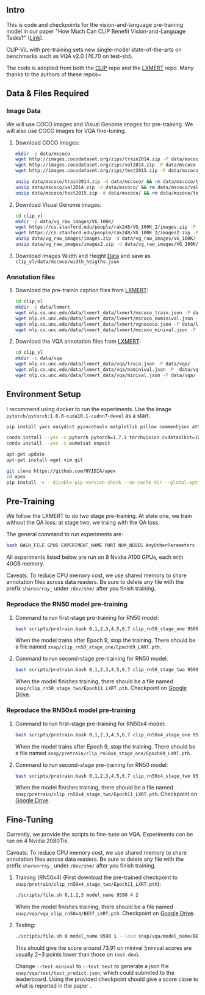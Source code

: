 
## Intro
This is code and checkpoints for the vision-and-language pre-training model in our paper "How Much Can CLIP Benefit Vision-and-Language Tasks?" ([Link](https://arxiv.org/abs/2107.06383)).

CLIP-ViL with pre-training sets new single-model state-of-the-arts on benchmarks such as VQA v2.0 (76.70 on test-std).

The code is adopted from both the [CLIP](https://github.com/openai/CLIP) repo and the [LXMERT](https://github.com/airsplay/lxmert) repo. Many thanks to the authors of these repos~


## Data & Files Required

### Image Data
We will use COCO images and Visual Genome images for pre-training. We will also use COCO images for VQA fine-tuning.

1. Download COCO images:
    ```bash
    mkdir -p data/mscoco
    wget http://images.cocodataset.org/zips/train2014.zip -P data/mscoco
    wget http://images.cocodataset.org/zips/val2014.zip -P data/mscoco
    wget http://images.cocodataset.org/zips/test2015.zip -P data/mscoco

    unzip data/mscoco/train2014.zip -d data/mscoco/ && rm data/mscoco/train2014.zip
    unzip data/mscoco/val2014.zip -d data/mscoco/ && rm data/mscoco/val2014.zip
    unzip data/mscoco/test2015.zip -d data/mscoco/ && rm data/mscoco/test2015.zip
    ```

2. Download Visual Genome images:
    ```bash
    cd clip_vl
    mkdir -p data/vg_raw_images/VG_100K/
    wget https://cs.stanford.edu/people/rak248/VG_100K_2/images.zip -P data/vg_raw_images
    wget https://cs.stanford.edu/people/rak248/VG_100K_2/images2.zip -P data/vg_raw_images
    unzip data/vg_raw_images/images.zip -d data/vg_raw_images/VG_100K/
    unzip data/vg_raw_images/images2.zip -d data/vg_raw_images/VG_100K/
    ```

3. Download Images Width and Height [Data](https://drive.google.com/file/d/1i7NbLQ-j3edv3zjFwX7paudkYPPtUdy4/view?usp=sharing) and save as `clip_vl/data/mscoco/width_heigths.json`


### Annotation files

1. Download the pre-trainin caption files from [LXMERT](https://github.com/airsplay/lxmert):

    ```bash
    cd clip_vl
    mkdir -p data/lxmert
    wget nlp.cs.unc.edu/data/lxmert_data/lxmert/mscoco_train.json -P data/lxmert/
    wget nlp.cs.unc.edu/data/lxmert_data/lxmert/mscoco_nominival.json -P data/lxmert/
    wget nlp.cs.unc.edu/data/lxmert_data/lxmert/vgnococo.json -P data/lxmert/
    wget nlp.cs.unc.edu/data/lxmert_data/lxmert/mscoco_minival.json -P data/lxmert/
    ```

2. Download the VQA annotation files from [LXMERT](https://github.com/airsplay/lxmert):

    ```bash
    cd clip_vl
    mkdir -p data/vqa
    wget nlp.cs.unc.edu/data/lxmert_data/vqa/train.json -P data/vqa/
    wget nlp.cs.unc.edu/data/lxmert_data/vqa/nominival.json -P  data/vqa/
    wget nlp.cs.unc.edu/data/lxmert_data/vqa/minival.json -P data/vqa/
    ```


## Environment Setup
I recommend using docker to run the experiments. Use the image `pytorch/pytorch:1.6.0-cuda10.1-cudnn7-devel` as a start. 

```bash
pip install yacs easydict pycocotools matplotlib pillow commentjson attrdict boto3 h5py requests scikit-learn ftfy regex tqdm ml_collections transformers==3.3.1 msgpack lz4 msgpack_numpy lmdb

conda install --yes -c pytorch pytorch=1.7.1 torchvision cudatoolkit=10.1
conda install --yes -c eumetsat expect

apt-get update
apt-get install wget vim git

git clone https://github.com/NVIDIA/apex
cd apex
pip install -v --disable-pip-version-check --no-cache-dir --global-option="--cpp_ext" --global-option="--cuda_ext" ./
```

## Pre-Training
We follow the LXMERT to do two stage pre-training. At state one, we train without the QA loss; at stage two, we traing with the QA loss.

The general command to run experiments are:
```bash
bash BASH_FILE GPUS EXPERIMENT_NAME PORT NUM_NODES AnyOtherParameters
```

All experiments listed below are run on 8 Nvidia A100 GPUs, each with 40GB memory. 

Caveats: 
To reduce CPU memory cost, we use shared memory to share annotation files across data readers. Be sure to delete any file with the prefix `sharearray_` under `/dev/shm/` after you finish training.

### Reproduce the RN50 model pre-training
1. Command to run first-stage pre-training for RN50 model:
    ```bash
    bash scripts/pretrain.bash 0,1,2,3,4,5,6,7 clip_rn50_stage_one 9590 8 --fp16 --gradient_accumulation_steps 2 --batchSize 32 --lr 1e-4 --aspect_ratio_group_factor 5 --add_zero_padding --compress_data --warmup_ratio 0.025 --report_step 200 --numWorkers 20 --train mscoco_train,mscoco_nominival,vgnococo --epochs 20 --sub_sampling --sub_feat_num 100 --schedule 12,17 --use_separate_optimizer_for_visual --sgd_lr 0.003 --sgd_momentum 0.0 --use_positional_embedding
    ```
    When the model trains after Epoch 9, stop the training. There should be a file named `snap/clip_rn50_stage_one/Epoch09_LXRT.pth`.

2. Command to run second-stage pre-training for RN50 model:
    ```bash
    bash scripts/pretrain.bash 0,1,2,3,4,5,6,7 clip_rn50_stage_two 9590 8 --fp16 --gradient_accumulation_steps 2 --batchSize 32 --lr 5e-5 --aspect_ratio_group_factor 5 --add_zero_padding --compress_data --warmup_ratio 0.025 --report_step 200 --numWorkers 20 --train mscoco_train,mscoco_nominival,vgnococo --epochs 11 --sub_sampling --sub_feat_num 100 --schedule 4,8 --use_separate_optimizer_for_visual --sgd_lr 0.003 --sgd_momentum 0.0 --use_positional_embedding --load snap/pretrain/clip_rn50_stage_one/Epoch09 --not_load_scheduler --taskQA --not_load_adam_optimizer
    ```
    When the model finishes training, there should be a file named `snap/clip_rn50_stage_two/Epoch11_LXRT.pth`. Checkpoint on [Google Drive](https://drive.google.com/file/d/1wi57oVOCP6gyf0MoRfu-hoOyyqLSHndA/view?usp=sharing).


### Reproduce the RN50x4 model pre-training
1. Command to run first-stage pre-training for RN50x4 model:
    ```bash
    bash scripts/pretrain.bash 0,1,2,3,4,5,6,7 clip_rn50x4_stage_one 9590 8 --fp16 --gradient_accumulation_steps 2 --batchSize 30 --lr 5e-5 --aspect_ratio_group_factor 5 --add_zero_padding --compress_data --warmup_ratio 0.025 --report_step 200 --numWorkers 20 --train mscoco_train,mscoco_nominival,vgnococo --epochs 20 --sub_sampling --sub_feat_num 100 --schedule 12,17 --use_separate_optimizer_for_visual --sgd_lr 0.003 --sgd_momentum 0.0 --use_positional_embedding --clip_model_name RN50x4
    ```
    When the model trains after Epoch 9, stop the training. There should be a file named `snap/pretrain/clip_rn50x4_stage_one/Epoch09_LXRT.pth`.


2. Command to run second-stage pre-training for RN50 model:
    ```bash
    bash scripts/pretrain.bash 0,1,2,3,4,5,6,7 clip_rn50x4_stage_two 9590 8 --fp16 --gradient_accumulation_steps 2 --batchSize 30 --lr 2.75e-5 --aspect_ratio_group_factor 5 --add_zero_padding --compress_data --warmup_ratio 0.025 --report_step 200 --numWorkers 20 --train mscoco_train,mscoco_nominival,vgnococo --epochs 11 --sub_sampling --sub_feat_num 100 --schedule 4,9 --use_separate_optimizer_for_visual --sgd_lr 0.003 --sgd_momentum 0.0 --use_positional_embedding --load snap/pretrain/clip_rn50x4_stage_one/Epoch09 --not_load_scheduler --taskQA --not_load_adam_optimizer
    ```
    When the model finishes training, there should be a file named `snap/pretrain/clip_rn50x4_stage_two/Epoch11_LXRT.pth`. Checkpoint on [Google Drive](https://drive.google.com/file/d/1cbulHZS-dDk9DpWyUhiC2SqX9BJlrdxP/view?usp=sharing).


## Fine-Tuning

Currently, we provide the scripts to fine-tune on VQA. Experiments can be run on 4 Nvidia 2080Tis.

Caveats: 
To reduce CPU memory cost, we use shared memory to share annotation files across data readers. Be sure to delete any file with the prefix `sharearray_` under `/dev/shm/` after you finish training.

1. Training (RN50x4) (First download the pre-trained checkpoint to `snap/pretrain/clip_rn50x4_stage_two/Epoch11_LXRT.pth`):
    ```bash
    ./scripts/file.sh 0,1,2,3 model_name 9590 4 2
    ```
    When the model finishes training, there should be a file named `snap/vqa/vqa_clip_rn50x4/BEST_LXRT.pth`. Checkpoint on [Google Drive](https://drive.google.com/file/d/1c1DMNRow5aNRgQVrCc6Z0p3EdVVWfiT5/view?usp=sharing).


2. Testing:
    ```bash
    ./scripts/file.sh 0 model_name 9590 1 --load snap/vqa/model_name/BEST --test minival or test
    ```
    This should give the score around 73.91 on minival (minival scores are usually 2~3 points lower than those on `test-dev`).

    Change `--test minival` to `--test test` to generate a json file `snap/vqa/test/test_predict.json`, which could submited to the leaderboard. Using the provided checkpoint should give a score close to what is reported in the paper .